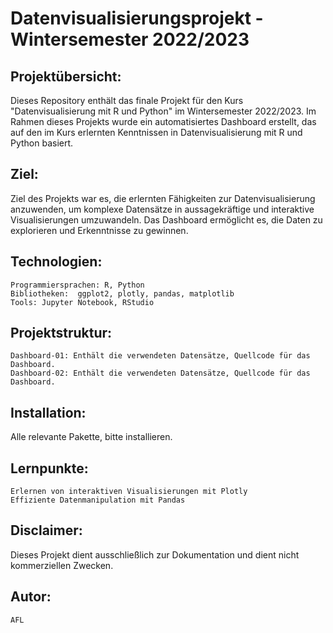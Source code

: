 # Datenvisualisierungsprojekt - Wintersemester 2022/2023

## Projektübersicht:

Dieses Repository enthält das finale Projekt für den Kurs "Datenvisualisierung mit R und Python" im Wintersemester 2022/2023. Im Rahmen dieses Projekts wurde ein automatisiertes Dashboard erstellt, das auf den im Kurs erlernten Kenntnissen in Datenvisualisierung mit R und Python basiert.

## Ziel:

Ziel des Projekts war es, die erlernten Fähigkeiten zur Datenvisualisierung anzuwenden, um komplexe Datensätze in aussagekräftige und interaktive Visualisierungen umzuwandeln. Das Dashboard ermöglicht es, die Daten zu explorieren und Erkenntnisse zu gewinnen.

## Technologien:

    Programmiersprachen: R, Python
    Bibliotheken:  ggplot2, plotly, pandas, matplotlib
    Tools: Jupyter Notebook, RStudio

## Projektstruktur:

    Dashboard-01: Enthält die verwendeten Datensätze, Quellcode für das Dashboard.
    Dashboard-02: Enthält die verwendeten Datensätze, Quellcode für das Dashboard.
    

## Installation:

Alle relevante Pakette, bitte installieren. 

## Lernpunkte:

    Erlernen von interaktiven Visualisierungen mit Plotly
    Effiziente Datenmanipulation mit Pandas

## Disclaimer:

Dieses Projekt dient ausschließlich zur Dokumentation und dient nicht kommerziellen Zwecken.

## Autor: 
    AFL
